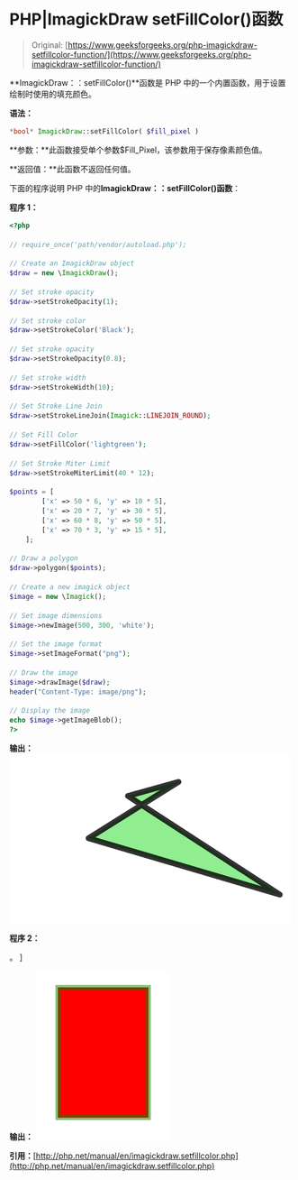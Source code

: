 # PHP|ImagickDraw setFillColor()函数

> Original: [https://www.geeksforgeeks.org/php-imagickdraw-setfillcolor-function/](https://www.geeksforgeeks.org/php-imagickdraw-setfillcolor-function/)

**ImagickDraw：：setFillColor()**函数是 PHP 中的一个内置函数，用于设置绘制时使用的填充颜色。

**语法：**

```php
*bool* ImagickDraw::setFillColor( $fill_pixel )
```

**参数：**此函数接受单个参数<en>$Fill_Pixel，该参数用于保存像素颜色值。</en>

**返回值：**此函数不返回任何值。

下面的程序说明 PHP 中的**ImagickDraw：：setFillColor()函数**：

**程序 1：**

```php
<?php

// require_once('path/vendor/autoload.php');

// Create an ImagickDraw object
$draw = new \ImagickDraw();

// Set stroke opacity
$draw->setStrokeOpacity(1);

// Set stroke color
$draw->setStrokeColor('Black');

// Set stroke opacity
$draw->setStrokeOpacity(0.8);

// Set stroke width
$draw->setStrokeWidth(10);

// Set Stroke Line Join
$draw->setStrokeLineJoin(Imagick::LINEJOIN_ROUND);

// Set Fill Color
$draw->setFillColor('lightgreen');

// Set Stroke Miter Limit
$draw->setStrokeMiterLimit(40 * 12);

$points = [
        ['x' => 50 * 6, 'y' => 10 * 5],
        ['x' => 20 * 7, 'y' => 30 * 5], 
        ['x' => 60 * 8, 'y' => 50 * 5], 
        ['x' => 70 * 3, 'y' => 15 * 5],
    ];

// Draw a polygon
$draw->polygon($points);

// Create a new imagick object
$image = new \Imagick();

// Set image dimensions
$image->newImage(500, 300, 'white');

// Set the image format 
$image->setImageFormat("png");

// Draw the image
$image->drawImage($draw);
header("Content-Type: image/png");

// Display the image
echo $image->getImageBlob();
?>
```

**输出：**
![setFillColor](img/8a67d86f29b5bdd0277778ebd128080c.png)

**程序 2：**

。 ]

**输出：**
![setFillColor](img/ffbfbd7dd879c46b908ab1519523524c.png)

**引用：**[http://php.net/manual/en/imagickdraw.setfillcolor.php](http://php.net/manual/en/imagickdraw.setfillcolor.php)